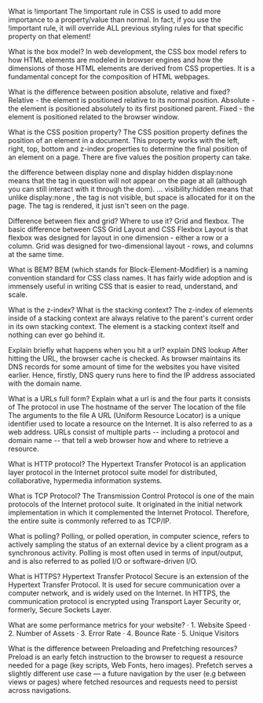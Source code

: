 What is !important
The !important rule in CSS is used to add more importance to a property/value than normal.
In fact, if you use the !important rule, it will override ALL previous styling rules for that specific property on that element!


What is the box model?
In web development, the CSS box model refers to how HTML elements are modeled in browser engines and how the dimensions of those HTML elements are derived from CSS properties. It is a fundamental concept for the composition of HTML webpages.


What is the difference between position absolute, relative and fixed?
Relative - the element is positioned relative to its normal position. Absolute - the element is positioned absolutely to its first positioned parent. Fixed - the element is positioned related to the browser window.


What is the CSS position property?
 The CSS position property defines the position of an element in a document. This property works with the left, right, top, bottom and z-index properties to determine the final position of an element on a page. There are five values the position property can take.


the difference between display none and display hidden
 display:none means that the tag in question will not appear on the page at all (although you can still interact with it through the dom). ... visibility:hidden means that unlike display:none , the tag is not visible, but space is allocated for it on the page. The tag is rendered, it just isn't seen on the page.



Difference between flex and grid? Where to use it?
 Grid and flexbox. The basic difference between CSS Grid Layout and CSS Flexbox Layout is that flexbox was designed for layout in one dimension - either a row or a column. Grid was designed for two-dimensional layout - rows, and columns at the same time.


What is BEM?
 BEM (which stands for Block-Element-Modifier) is a naming convention standard for CSS class names. It has fairly wide adoption and is immensely useful in writing CSS that is easier to read, understand, and scale.



What is the z-index? What is the stacking context?
 The z-index of elements inside of a stacking context are always relative to the parent's current order in its own stacking context. The <html> element is a stacking context itself and nothing can ever go behind it.


Explain briefly what happens when you hit a url? explain DNS lookup
 After hitting the URL, the browser cache is checked. As browser maintains its DNS records for some amount of time for the websites you have visited earlier. Hence, firstly, DNS query runs here to find the IP address associated with the domain name.


 What is a URLs full form? Explain what a url is and the four parts it consists of The protocol in use The hostname of the server The location of the file The arguments to the file
 A URL (Uniform Resource Locator) is a unique identifier used to locate a resource on the Internet. It is also referred to as a web address. URLs consist of multiple parts -- including a protocol and domain name -- that tell a web browser how and where to retrieve a resource.


What is HTTP protocol?
 The Hypertext Transfer Protocol is an application layer protocol in the Internet protocol suite model for distributed, collaborative, hypermedia information systems.


 What is TCP Protocol?
 The Transmission Control Protocol is one of the main protocols of the Internet protocol suite. It originated in the initial network implementation in which it complemented the Internet Protocol. Therefore, the entire suite is commonly referred to as TCP/IP.



 What is polling?
 Polling, or polled operation, in computer science, refers to actively sampling the status of an external device by a client program as a synchronous activity. Polling is most often used in terms of input/output, and is also referred to as polled I/O or software-driven I/O. 



 What is HTTPS?
 Hypertext Transfer Protocol Secure is an extension of the Hypertext Transfer Protocol. It is used for secure communication over a computer network, and is widely used on the Internet. In HTTPS, the communication protocol is encrypted using Transport Layer Security or, formerly, Secure Sockets Layer.



 What are some performance metrics for your website?
 · 1. Website Speed · 2. Number of Assets · 3. Error Rate · 4. Bounce Rate · 5. Unique Visitors



 What is the difference between Preloading and Prefetching resources?
 Preload is an early fetch instruction to the browser to request a resource needed for a page (key scripts, Web Fonts, hero images). Prefetch serves a slightly different use case — a future navigation by the user (e.g between views or pages) where fetched resources and requests need to persist across navigations.